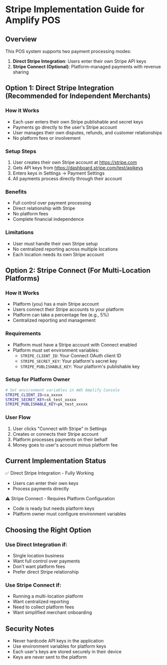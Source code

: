 # Stripe Implementation Guide for Amplify POS

## Overview

This POS system supports two payment processing modes:

1. **Direct Stripe Integration**: Users enter their own Stripe API keys
2. **Stripe Connect (Optional)**: Platform-managed payments with revenue sharing

## Option 1: Direct Stripe Integration (Recommended for Independent Merchants)

### How it Works
- Each user enters their own Stripe publishable and secret keys
- Payments go directly to the user's Stripe account
- User manages their own disputes, refunds, and customer relationships
- No platform fees or involvement

### Setup Steps
1. User creates their own Stripe account at https://stripe.com
2. Gets API keys from https://dashboard.stripe.com/test/apikeys
3. Enters keys in Settings → Payment Settings
4. All payments process directly through their account

### Benefits
- Full control over payment processing
- Direct relationship with Stripe
- No platform fees
- Complete financial independence

### Limitations
- User must handle their own Stripe setup
- No centralized reporting across multiple locations
- Each location needs its own Stripe account

## Option 2: Stripe Connect (For Multi-Location Platforms)

### How it Works
- Platform (you) has a main Stripe account
- Users connect their Stripe accounts to your platform
- Platform can take a percentage fee (e.g., 5%)
- Centralized reporting and management

### Requirements
- Platform must have a Stripe account with Connect enabled
- Platform must set environment variables:
  - `STRIPE_CLIENT_ID`: Your Connect OAuth client ID
  - `STRIPE_SECRET_KEY`: Your platform's secret key
  - `STRIPE_PUBLISHABLE_KEY`: Your platform's publishable key

### Setup for Platform Owner
```bash
# Set environment variables in AWS Amplify Console
STRIPE_CLIENT_ID=ca_xxxxx
STRIPE_SECRET_KEY=sk_test_xxxxx  
STRIPE_PUBLISHABLE_KEY=pk_test_xxxxx
```

### User Flow
1. User clicks "Connect with Stripe" in Settings
2. Creates or connects their Stripe account
3. Platform processes payments on their behalf
4. Money goes to user's account minus platform fee

## Current Implementation Status

✅ Direct Stripe Integration - Fully Working
- Users can enter their own keys
- Process payments directly

⚠️ Stripe Connect - Requires Platform Configuration
- Code is ready but needs platform keys
- Platform owner must configure environment variables

## Choosing the Right Option

### Use Direct Integration if:
- Single location business
- Want full control over payments
- Don't want platform fees
- Prefer direct Stripe relationship

### Use Stripe Connect if:
- Running a multi-location platform
- Want centralized reporting
- Need to collect platform fees
- Want simplified merchant onboarding

## Security Notes

- Never hardcode API keys in the application
- Use environment variables for platform keys
- Each user's keys are stored securely in their device
- Keys are never sent to the platform